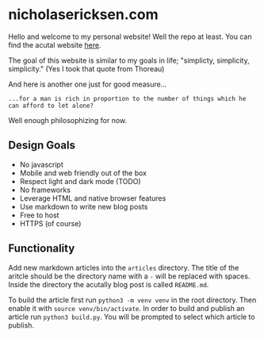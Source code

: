 # nicholasericksen.com
Hello and welcome to my personal website! Well the repo at least.
You can find the acutal website [here](https://nicholasericksen.com).

The goal of this website is similar to my goals in life; "simplicty, simplicity, simplicity."
(Yes I took that quote from Thoreau)

And here is another one just for good measure...


```
...for a man is rich in proportion to the number of things which he can afford to let alone?
```

Well enough philosophizing for now.

## Design Goals
* No javascript
* Mobile and web friendly out of the box
* Respect light and dark mode (TODO)
* No frameworks
* Leverage HTML and native browser features
* Use markdown to write new blog posts
* Free to host 
* HTTPS (of course)


## Functionality
Add new markdown articles into the `articles` directory.
The title of the aritcle should be the directory name with a `-` will be replaced with spaces.
Inside the directory the acutally blog post is called `README.md`.

To build the article first run `python3 -m venv venv` in the root directory.
Then enable it with `source venv/bin/activate`.
In order to build and publish an article run `python3 build.py`.
You will be prompted to select which article to publish.
